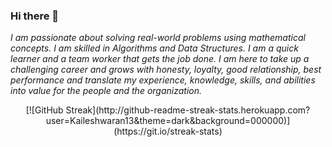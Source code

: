 ### Hi there 👋

<!--
**Kaileshwaran13/Kaileshwaran13** is a ✨ _special_ ✨ repository because its `README.md` (this file) appears on your GitHub profile.

Here are some ideas to get you started:

- 🔭 I’m currently working on ...
- 🌱 I’m currently learning ...
- 👯 I’m looking to collaborate on ...
- 🤔 I’m looking for help with ...
- 💬 Ask me about ...
- 📫 How to reach me: ...
- 😄 Pronouns: ...
- ⚡ Fun fact: ...
-->

<em>I am passionate about solving real-world problems using mathematical concepts. I am skilled in Algorithms and Data Structures. I am a quick learner and a team worker that gets the job done. I am here to take up a challenging career and grows with honesty, loyalty, good relationship, best performance and translate my experience, knowledge, skills, and abilities into value for the people and the organization.</em>

<center>[![GitHub Streak](http://github-readme-streak-stats.herokuapp.com?user=Kaileshwaran13&theme=dark&background=000000)](https://git.io/streak-stats)</center>


